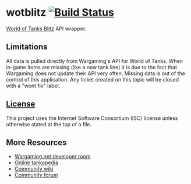 wotblitz [![Build Status](https://travis-ci.org/CodeMan99/wotblitz.js.svg?branch=master)](https://travis-ci.org/CodeMan99/wotblitz.js)
========

[World of Tanks Blitz](http://wotblitz.com/) API wrapper.

Limitations
-----------

All data is pulled directly from Wargaming's API for World of Tanks. When in-game
items are missing (like a new tank line) it is due to the fact that Wargaming does
not update their API very often. Missing data is out of the control of this
application. Any ticket created on this topic will be closed with a "wont fix" label.

[License](LICENSE.md)
---------------------

This project uses the Internet Software Consortium (ISC) license unless otherwise
stated at the top of a file.

More Resources
--------------

* [Wargaming.net developer room](https://developers.wargaming.net/)
* [Online tankopedia](https://developers.wargaming.net/reference/all/wotb/encyclopedia/vehicles/?r_realm=na)
* [Community wiki](http://wiki.wargaming.net/en/WoT_Blitz)
* [Community forum](http://forum.wotblitz.com/)
